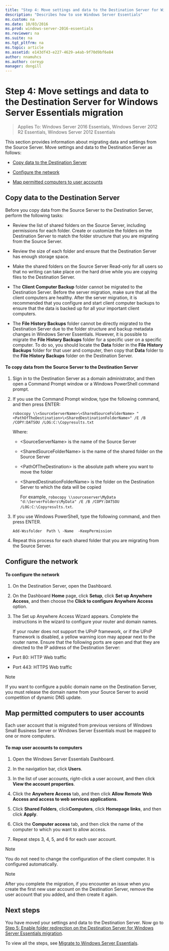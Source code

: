 ```yaml
---
title: "Step 4: Move settings and data to the Destination Server for Windows Server Essentials migration"
description: "Describes how to use Windows Server Essentials"
ms.custom: na
ms.date: 10/03/2016
ms.prod: windows-server-2016-essentials
ms.reviewer: na
ms.suite: na
ms.tgt_pltfrm: na
ms.topic: article
ms.assetid: e143df43-e227-4629-a4ab-9f70d9bf6e84
author: nnamuhcs
ms.author: coreyp
manager: dongill
---
```


# Step 4: Move settings and data to the Destination Server for Windows Server Essentials migration

>Applies To: Windows Server 2016 Essentials, Windows Server 2012 R2 Essentials, Windows Server 2012 Essentials

This section provides information about migrating data and settings from the Source Server. Move settings and data to the Destination Server as follows:  
  
-   [Copy data to the Destination Server](Step-4--Move-settings-and-data-to-the-Destination-Server-for-Windows-Server-Essentials-migration.md#BKMK_CopyData)  
  
-   [Configure the network](Step-4--Move-settings-and-data-to-the-Destination-Server-for-Windows-Server-Essentials-migration.md#BKMK_Network)  
  
-   [Map permitted computers to user accounts](Step-4--Move-settings-and-data-to-the-Destination-Server-for-Windows-Server-Essentials-migration.md#BKMK_MapPermittedComputers)  
  
##  <a name="BKMK_CopyData"></a> Copy data to the Destination Server  
 Before you copy data from the Source Server to the Destination Server, perform the following tasks:  
  
-   Review the list of shared folders on the Source Server, including permissions for each folder. Create or customize the folders on the Destination Server to match the folder structure that you are migrating from the Source Server.  
  
-   Review the size of each folder and ensure that the Destination Server has enough storage space.  
  
-   Make the shared folders on the Source Server Read-only for all users so that no writing can take place on the hard drive while you are copying files to the Destination Server.  
  
-   The **Client Computer Backup** folder cannot be migrated to the Destination Server. Before the server migration, make sure that all the client computers are healthy. After the server migration, it is recommended that you configure and start client computer backups to ensure that the data is backed up for all your important client computers.  
  
-   The **File History Backups** folder cannot be directly migrated to the Destination Server due to the folder structure and backup metadata changes in  Windows Server Essentials. However, it is possible to migrate the **File History Backups** folder for a specific user on a specific computer. To do so, you should locate the **Data** folder in the **File History Backups** folder for that user and computer, then copy that **Data** folder to the **File History Backups** folder on the Destination Server.  
  
#### To copy data from the Source Server to the Destination Server  
  
1. Sign in to the Destination Server as a domain administrator, and then open a Command Prompt window or a Windows PowerShell command prompt.  
  
2. If you use the Command Prompt window, type the following command, and then press ENTER:  
  
   `robocopy \\<SourceServerName>\<SharedSourceFolderName> "<PathOfTheDestination>\<SharedDestinationFolderName>" /E /B /COPY:DATSOU /LOG:C:\Copyresults.txt`
  
    Where:  
  
   - \<SourceServerName\> is the name of the Source Server  
  
   - \<SharedSourceFolderName\> is the name of the shared folder on the Source Server  
  
   - \<PathOfTheDestination\> is the absolute path where you want to move the folder  
  
   - \<SharedDestinationFolderName\> is the folder on the Destination Server to which the data will be copied  
  
     For example,  `robocopy \\sourceserver\MyData "d:\ServerFolders\MyData" /E /B /COPY:DATSOU /LOG:C:\Copyresults.txt`.  
  
3. If you use Windows PowerShell, type the following command, and then press ENTER.  
  
    `Add-Wssfolder  Path \ -Name  -KeepPermission`  
  
4. Repeat this process for each shared folder that you are migrating from the Source Server.  
  
##  <a name="BKMK_Network"></a> Configure the network  
  
#### To configure the network  
  
1. On the Destination Server, open the Dashboard.  
  
2. On the Dashboard **Home** page, click **Setup**, click **Set up Anywhere Access**, and then choose the **Click to configure Anywhere Access** option.  
  
3. The Set up Anywhere Access Wizard appears. Complete the instructions in the wizard to configure your router and domain names.  
  
   If your router does not support the UPnP framework, or if the UPnP framework is disabled, a yellow warning icon may appear next to the router name. Ensure that the following ports are open and that they are directed to the IP address of the Destination Server:  
  
-   Port 80: HTTP Web traffic  
  
-   Port 443: HTTPS Web traffic  
  
> [!NOTE]
>  If you want to configure a public domain name on the Destination Server, you must release the domain name from your Source Server to avoid competition of dynamic DNS update.  
  
##  <a name="BKMK_MapPermittedComputers"></a> Map permitted computers to user accounts  
 Each user account that is migrated from previous versions of Windows Small Business Server or Windows Server Essentials must be mapped to one or more computers.  
  
#### To map user accounts to computers  
  
1.  Open the  Windows Server Essentials Dashboard.  
  
2.  In the navigation bar, click **Users**.  
  
3.  In the list of user accounts, right-click a user account, and then click **View the account properties**.  
  
4.  Click the **Anywhere Access** tab, and then click **Allow Remote Web Access and access to web services applications**.  
  
5.  Click **Shared Folders**, click**Computers**, click **Homepage links**, and then click **Apply**.  
  
6.  Click the **Computer access** tab, and then click the name of the computer to which you want to allow access.  
  
7.  Repeat steps 3, 4, 5, and 6 for each user account.  
  
> [!NOTE]
>  You do not need to change the configuration of the client computer. It is configured automatically.  
  
> [!NOTE]
>  After you complete the migration, if you encounter an issue when you create the first new user account on the Destination Server, remove the user account that you added, and then create it again.  
  
## Next steps  
 You have moved your settings and data to the Destination Server. Now go to [Step 5: Enable folder redirection on the Destination Server for Windows Server Essentials migration](Step-5--Enable-folder-redirection-on-the-Destination-Server-for-Windows-Server-Essentials-migration.md).  
  

To view all the steps, see [Migrate to Windows Server Essentials](Migrate-from-Previous-Versions-to-Windows-Server-Essentials-or-Windows-Server-Essentials-Experience.md).

